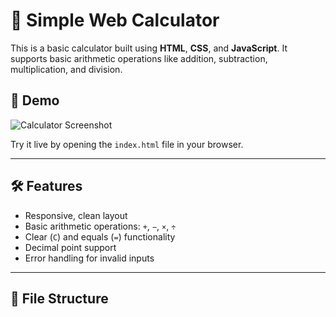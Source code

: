 # 🧮 Simple Web Calculator

This is a basic calculator built using **HTML**, **CSS**, and **JavaScript**. It supports basic arithmetic operations like addition, subtraction, multiplication, and division.

## 🚀 Demo

![Calculator Screenshot](https://via.placeholder.com/300x400.png?text=Calculator+Demo)

Try it live by opening the `index.html` file in your browser.

---

## 🛠 Features

- Responsive, clean layout
- Basic arithmetic operations: `+`, `−`, `×`, `÷`
- Clear (`C`) and equals (`=`) functionality
- Decimal point support
- Error handling for invalid inputs

---

## 📁 File Structure

